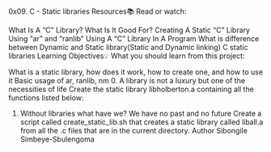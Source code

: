 0x09. C - Static libraries
Resources📚
Read or watch:

What Is A “C” Library? What Is It Good For?
Creating A Static “C” Library Using “ar” and “ranlib”
Using A “C” Library In A Program
What is difference between Dynamic and Static library(Static and Dynamic linking)
C static libraries
Learning Objectives💡
What you should learn from this project:

What is a static library, how does it work, how to create one, and how to use it
Basic usage of ar, ranlib, nm
0. A library is not a luxury but one of the necessities of life
Create the static library libholberton.a containing all the functions listed below:
1. Without libraries what have we? We have no past and no future
Create a script called create_static_lib.sh that creates a static library called liball.a from all the .c files that are in the current directory.
Author
Sibongile Simbeye-Sbulengoma
